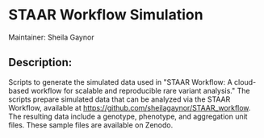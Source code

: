 # STAAR Workflow Simulation
Maintainer: Sheila Gaynor

## Description:
Scripts to generate the simulated data used in "STAAR Workflow: A cloud-based workflow for scalable and reproducible rare variant analysis." The scripts prepare simulated data that can be analyzed via the STAAR Workflow, available at https://github.com/sheilagaynor/STAAR_workflow. The resulting data include a genotype, phenotype, and aggregation unit files. These sample files are available on Zenodo.